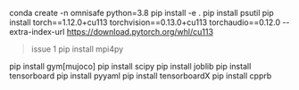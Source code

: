 conda create -n omnisafe python=3.8
pip install -e .
pip install psutil
pip install torch==1.12.0+cu113 torchvision==0.13.0+cu113 torchaudio==0.12.0 --extra-index-url https://download.pytorch.org/whl/cu113

>  issue 1
pip install mpi4py

pip install gym[mujoco]
pip install scipy
pip install joblib
pip install tensorboard
pip install pyyaml
pip install tensorboardX
pip install cpprb
